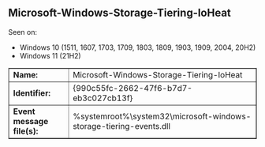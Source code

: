 ## Microsoft-Windows-Storage-Tiering-IoHeat

Seen on:
* Windows 10 (1511, 1607, 1703, 1709, 1803, 1809, 1903, 1909, 2004, 20H2)
* Windows 11 (21H2)

<table border="1" class="docutils">
  <tbody>
    <tr>
      <td><b>Name:</b></td>
      <td>Microsoft-Windows-Storage-Tiering-IoHeat</td>
    </tr>
    <tr>
      <td><b>Identifier:</b></td>
      <td>{990c55fc-2662-47f6-b7d7-eb3c027cb13f}</td>
    </tr>
    <tr>
      <td><b>Event message file(s):</b></td>
      <td>%systemroot%\system32\microsoft-windows-storage-tiering-events.dll</td>
    </tr>
  </tbody>
</table>

&nbsp;

